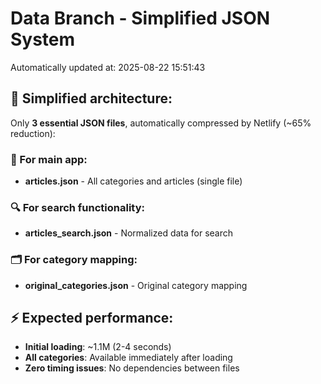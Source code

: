# Data Branch - Simplified JSON System
Automatically updated at: 2025-08-22 15:51:43

## 🎯 Simplified architecture:
Only **3 essential JSON files**, automatically compressed by Netlify (~65% reduction):

### 📱 For main app:
- **articles.json** - All categories and articles (single file)

### 🔍 For search functionality:
- **articles_search.json** - Normalized data for search

### 🗂️ For category mapping:
- **original_categories.json** - Original category mapping

## ⚡ Expected performance:
- **Initial loading**: ~1.1M (2-4 seconds)
- **All categories**: Available immediately after loading
- **Zero timing issues**: No dependencies between files
